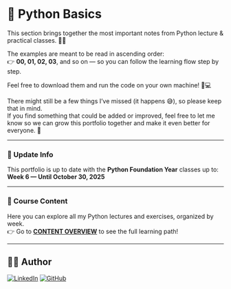 # 🧠 Python Basics

This section brings together the most important notes from Python lecture & practical classes. 🐍💡  

The examples are meant to be read in ascending order:  
👉 **00, 01, 02, 03**, and so on — so you can follow the learning flow step by step.  

Feel free to download them and run the code on your own machine! 👨💻  

There might still be a few things I’ve missed (it happens 😅), so please keep that in mind.  
If you find something that could be added or improved, feel free to let me know so we can grow this portfolio together and make it even better for everyone. 🤝  

---

### 📅 Update Info  
This portfolio is up to date with the **Python Foundation Year** classes up to:  
**Week 6 — Until October 30, 2025**

---

### 🧭 Course Content  
Here you can explore all my Python lectures and exercises, organized by week.  
👉 Go to [**CONTENT OVERVIEW**](CONTENT_OVERVIEW.md) to see the full learning path!

---

## 👨‍💻 Author
[![LinkedIn](https://img.shields.io/badge/LinkedIn-André%20Llumiquinga-blue?style=flat&logo=linkedin)](https://www.linkedin.com/in/andre-llc/)
[![GitHub](https://img.shields.io/badge/GitHub-André%20Llumiquinga-black?style=flat&logo=github)](https://github.com/andrefernandoec2608)
